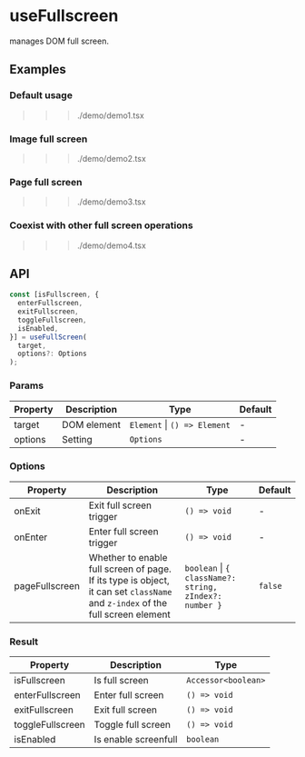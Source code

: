 # useFullscreen

manages DOM full screen.

## Examples

### Default usage

>>> ./demo/demo1.tsx

### Image full screen

>>> ./demo/demo2.tsx

### Page full screen

>>> ./demo/demo3.tsx

### Coexist with other full screen operations

>>> ./demo/demo4.tsx

## API

```typescript
const [isFullscreen, {
  enterFullscreen,
  exitFullscreen,
  toggleFullscreen,
  isEnabled,
}] = useFullScreen(
  target,
  options?: Options
);
```

### Params

| Property | Description | Type                         | Default |
| -------- | ----------- | ---------------------------- | ------- |
| target   | DOM element | `Element` \| `() => Element` | -       |
| options  | Setting     | `Options`                    | -       |

### Options

| Property       | Description                                                                                                                   | Type                                                   | Default |
| -------------- | ----------------------------------------------------------------------------------------------------------------------------- | ------------------------------------------------------ | ------- |
| onExit         | Exit full screen trigger                                                                                                      | `() => void`                                           | -       |
| onEnter        | Enter full screen trigger                                                                                                     | `() => void`                                           | -       |
| pageFullscreen | Whether to enable full screen of page. If its type is object, it can set `className` and `z-index` of the full screen element | `boolean` \| `{ className?: string, zIndex?: number }` | `false` |

### Result

| Property         | Description          | Type                   |
| ---------------- | -------------------- | ---------------------- |
| isFullscreen     | Is full screen       | `Accessor<boolean>`    |
| enterFullscreen  | Enter full screen    | `() => void`           |
| exitFullscreen   | Exit full screen     | `() => void`           |
| toggleFullscreen | Toggle full screen   | `() => void`           |
| isEnabled        | Is enable screenfull | `boolean`              |
